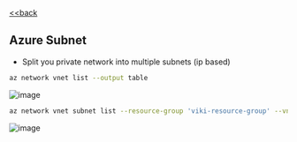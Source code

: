 [<<back](index.md)
## Azure Subnet

* Split you private network into multiple subnets (ip based)

```bash
az network vnet list --output table
```

![image](https://user-images.githubusercontent.com/13016162/71399232-fe0d3280-2648-11ea-9464-4700736bc411.png)

```bash
az network vnet subnet list --resource-group 'viki-resource-group' --vnet-name 'viki-enterprise' --output table
```

![image](https://user-images.githubusercontent.com/13016162/71399045-6a3b6680-2648-11ea-85a6-3675c6018ddb.png)
